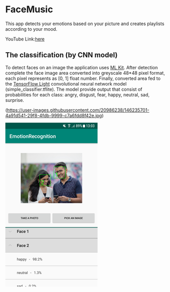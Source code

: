 
# FaceMusic
This app detects your emotions based on your picture and creates playlists according to your mood.  

YouTube Link:[here](https://github.com/LeveI-Up/AI_Ex8/blob/main/%D7%9E%D7%98%D7%9C%D7%94%208.pdf)

## The classification (by CNN model)
To detect faces on an image the application uses [ML Kit](https://developers.google.com/ml-kit).
After detection complete the face image area converted into greyscale 48*48 pixel format, each pixel represents as [0, 1] float number.
Finally, converted area fed to the [TensorFlow Light](https://www.tensorflow.org/lite/guide) convolutional neural network model (simple_classifier.tflite).
The model provide output that consist of probabilities for each class: angry, disgust, fear, happy, neutral, sad, surprise.  

(https://user-images.githubusercontent.com/20986238/146235701-4a91d541-29f8-4fdb-9999-c7a6fdd8f42e.jpg)


<img src="/images/example.png" width="288" height="512">

